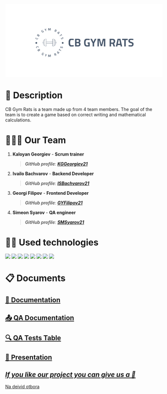 <p align = "center">
 <img src = "game/game/assets/Logo.png" alt = "logo">
 <br>
  <h1>📄 Description </h1>
  CB Gym Rats is a team made up from 4 team members. The goal of the team is to create a game based on correct writing and mathematical calculations.
  <h1>🧑‍🤝‍🧑 Our Team </h1>
  <p>
  
1. **Kaloyan Georgiev** - **Scrum trainer**	
   > ***GitHub profile***: [***KGGeorgiev21***](https://github.com/KGGeorgiev21)	

2. **Ivailo Bachvarov** - **Backend Developer** 
   > ***GitHub profile***: [***ISBachvarov21***](https://github.com/ISBachvarov21)	

3. **Georgi Filipov** - **Frontend Developer** 
   > ***GitHub profile***: [***GYFilipov21***](https://github.com/GYFilipov21)	

4. **Simeon Syarov** - **QA engineer** 
   > ***GitHub profile***: [***SMSyarov21***](https://github.com/SMSyarov21)
  </p>
  
  <h1>👨‍💻 Used technologies</h1>
  <p align="left"> 
	<a> <img src="https://img.icons8.com/ios-filled/50/4a90e2/c-plus-plus-logo.png"/> </a> 
	<a> <img src="https://upload.wikimedia.org/wikipedia/commons/thumb/b/bf/SFML2.svg/1280px-SFML2.svg.png" width="50"</a>
	<a> <img src="https://img.icons8.com/fluency/48/000000/visual-studio.png"/> </a>
	<a> <img src="https://img.icons8.com/color/48/000000/microsoft-teams.png"/> </a>
	<a> <img src="https://img.icons8.com/color/48/000000/microsoft-word-2019--v2.png"/>  </a>
	<a> <img src="https://img.icons8.com/color/48/000000/microsoft-powerpoint-2019--v1.png"/>  </a>
	<a> <img src="https://img.icons8.com/color/48/000000/microsoft-excel-2019--v1.png"></a>
	<a> <img src="https://img.icons8.com/color/48/000000/adobe-photoshop--v1.png"/>  </a>

  </p>
	
   
   <h1>📋 Documents</h1>
  <p>
 <h2> <a href ="https://codingburgas-my.sharepoint.com/:w:/g/personal/kggeorgiev21_codingburgas_bg/EcPBUIIpTR5KhKoGPCMDIS0B7QDZAduG_-hQ6ym1lghS3Q?e=brX7bE" >📜 Documentation</h2>
 <h2> <a href = "https://codingburgas-my.sharepoint.com/:w:/g/personal/kggeorgiev21_codingburgas_bg/EXumR_J5yopJvEL0IPAcASUB90KNKBky1U2t4wWY3ZGLOg?e=5Xto0M">📤 QA Documentation</h2>
 <h2> <a href = "https://codingburgas-my.sharepoint.com/:x:/g/personal/smsyarov21_codingburgas_bg/EWxOhEjSIeFGrm03Cr3RFVABB89Fda37PCJfAEB4nhK3ig?e=kUoasC">🔍 QA Tests Table</h2>
 <h2> <a href ="https://codingburgas-my.sharepoint.com/:p:/g/personal/kggeorgiev21_codingburgas_bg/EfguQD25ADVNqoZ3nw5oraMBKYHBvj3lG9QQ_iafsblfKA?e=VmNTI8" >📰 Presentation</h2>
</p>
	
	
## ***If you like our project you can give us a 🌟***
Na deivid otbora
